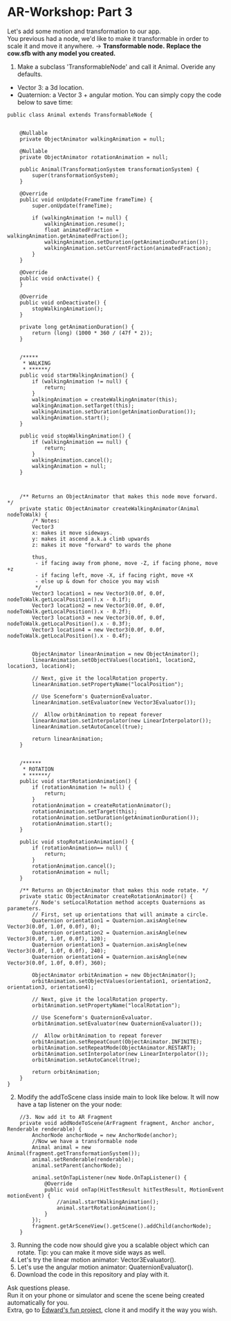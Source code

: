 # AR-Workshop:  Part 3
Let's add some motion and transformation to our app.  
You previous had a node, we'd like to make it transformable in order to scale it and move it anywhere. -> <strong>Transformable node.</strong>
**Replace the cow.sfb with any model you created.** 
1. Make a subclass 'TransformableNode' and call it Animal. Overide any defaults.  
  - Vector 3: a 3d location.  
  - Quaternion: a Vector 3 + angular motion. 
  You can simply copy the code below to save time:
```
public class Animal extends TransformableNode {


    @Nullable
    private ObjectAnimator walkingAnimation = null;

    @Nullable
    private ObjectAnimator rotationAnimation = null;

    public Animal(TransformationSystem transformationSystem) {
        super(transformationSystem);
    }

    @Override
    public void onUpdate(FrameTime frameTime) {
        super.onUpdate(frameTime);

        if (walkingAnimation != null) {
            walkingAnimation.resume();
            float animatedFraction = walkingAnimation.getAnimatedFraction();
            walkingAnimation.setDuration(getAnimationDuration());
            walkingAnimation.setCurrentFraction(animatedFraction);
        }
    }

    @Override
    public void onActivate() {
    }

    @Override
    public void onDeactivate() {
        stopWalkingAnimation();
    }

    private long getAnimationDuration() {
        return (long) (1000 * 360 / (47f * 2));
    }


    /*****
     * WALKING
     * ******/
    public void startWalkingAnimation() {
        if (walkingAnimation != null) {
            return;
        }
        walkingAnimation = createWalkingAnimator(this);
        walkingAnimation.setTarget(this);
        walkingAnimation.setDuration(getAnimationDuration());
        walkingAnimation.start();
    }

    public void stopWalkingAnimation() {
        if (walkingAnimation == null) {
            return;
        }
        walkingAnimation.cancel();
        walkingAnimation = null;
    }



    /** Returns an ObjectAnimator that makes this node move forward. */
    private static ObjectAnimator createWalkingAnimator(Animal nodeToWalk) {
        /* Notes:
        Vector3
        x: makes it move sideways.
        y: makes it ascend a.k.a climb upwards
        z: makes it move "forward" to wards the phone

        thus,
         - if facing away from phone, move -Z, if facing phone, move +z
         - if facing left, move -X, if facing right, move +X
         - else up & down for choice you may wish
         */
        Vector3 location1 = new Vector3(0.0f, 0.0f, nodeToWalk.getLocalPosition().x - 0.1f);
        Vector3 location2 = new Vector3(0.0f, 0.0f, nodeToWalk.getLocalPosition().x - 0.2f);
        Vector3 location3 = new Vector3(0.0f, 0.0f, nodeToWalk.getLocalPosition().x - 0.3f);
        Vector3 location4 = new Vector3(0.0f, 0.0f, nodeToWalk.getLocalPosition().x - 0.4f);


        ObjectAnimator linearAnimation = new ObjectAnimator();
        linearAnimation.setObjectValues(location1, location2, location3, location4);

        // Next, give it the localRotation property.
        linearAnimation.setPropertyName("localPosition");

        // Use Sceneform's QuaternionEvaluator.
        linearAnimation.setEvaluator(new Vector3Evaluator());

        //  Allow orbitAnimation to repeat forever
        linearAnimation.setInterpolator(new LinearInterpolator());
        linearAnimation.setAutoCancel(true);

        return linearAnimation;
    }


    /******
     * ROTATION
     * ******/
    public void startRotationAnimation() {
        if (rotationAnimation != null) {
            return;
        }
        rotationAnimation = createRotationAnimator();
        rotationAnimation.setTarget(this);
        rotationAnimation.setDuration(getAnimationDuration());
        rotationAnimation.start();
    }

    public void stopRotationAnimation() {
        if (rotationAnimation== null) {
            return;
        }
        rotationAnimation.cancel();
        rotationAnimation = null;
    }

    /** Returns an ObjectAnimator that makes this node rotate. */
    private static ObjectAnimator createRotationAnimator() {
        // Node's setLocalRotation method accepts Quaternions as parameters.
        // First, set up orientations that will animate a circle.
        Quaternion orientation1 = Quaternion.axisAngle(new Vector3(0.0f, 1.0f, 0.0f), 0);
        Quaternion orientation2 = Quaternion.axisAngle(new Vector3(0.0f, 1.0f, 0.0f), 120);
        Quaternion orientation3 = Quaternion.axisAngle(new Vector3(0.0f, 1.0f, 0.0f), 240);
        Quaternion orientation4 = Quaternion.axisAngle(new Vector3(0.0f, 1.0f, 0.0f), 360);

        ObjectAnimator orbitAnimation = new ObjectAnimator();
        orbitAnimation.setObjectValues(orientation1, orientation2, orientation3, orientation4);

        // Next, give it the localRotation property.
        orbitAnimation.setPropertyName("localRotation");

        // Use Sceneform's QuaternionEvaluator.
        orbitAnimation.setEvaluator(new QuaternionEvaluator());

        //  Allow orbitAnimation to repeat forever
        orbitAnimation.setRepeatCount(ObjectAnimator.INFINITE);
        orbitAnimation.setRepeatMode(ObjectAnimator.RESTART);
        orbitAnimation.setInterpolator(new LinearInterpolator());
        orbitAnimation.setAutoCancel(true);

        return orbitAnimation;
    }
}
```

2. Modify the addToScene class inside main to look like below. It will now have a tap listener on the your node:
```
    //3. Now add it to AR Fragment
    private void addNodeToScene(ArFragment fragment, Anchor anchor, Renderable renderable) {
        AnchorNode anchorNode = new AnchorNode(anchor);
        //Now we have a transformable node
        Animal animal = new Animal(fragment.getTransformationSystem());
        animal.setRenderable(renderable);
        animal.setParent(anchorNode);

        animal.setOnTapListener(new Node.OnTapListener() {
            @Override
            public void onTap(HitTestResult hitTestResult, MotionEvent motionEvent) {
                //animal.startWalkingAnimation();
                animal.startRotationAnimation();
            }
        });
        fragment.getArSceneView().getScene().addChild(anchorNode);
    }
```
3. Running the code now should give you a scalable object which can rotate. Tip: you can make it move side ways as well.
4. Let's try the linear motion animator: Vector3Evaluator().  
5. Let's use the angular motion animator: QuaternionEvaluator().  
6. Download the code in this repository and play with it.  
  
Ask questions please.  
Run it on your phone or simulator and scene the scene being created automatically for you.  
Extra, go to [Edward's fun project](https://github.com/edward-sentongo/AR-Workshop-123), clone it and modify it the way you wish.



